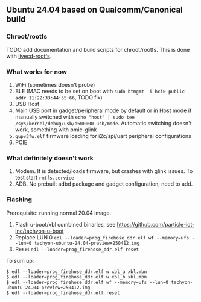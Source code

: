 ## Ubuntu 24.04 based on Qualcomm/Canonical build

### Chroot/rootfs

TODO add documentation and build scripts for chroot/rootfs. This is done with [livecd-rootfs](https://launchpad.net/livecd-rootfs).

### What works for now

1. WiFi (sometimes doesn't probe)
2. BLE (MAC needs to be set on boot with `sudo btmgmt -i hci0 public-addr 11:22:33:44:55:66`, TODO fix)
3. USB Host
4. Main USB port in gadget/peripheral mode by default or in Host mode if manually switched with `echo "host" | sudo tee /sys/kernel/debug/usb/a600000.usb/mode`. Automatic switching doesn't work, something with pmic-glink
6. `qupv3fw.elf` firmware loading for i2c/spi/uart peripheral configurations
7. PCIE

### What definitely doesn't work

1. Modem. It is detected/loads firmware, but crashes with glink issues. To test start `rmtfs.service`
2. ADB. No prebuilt adbd package and gadget configuration, need to add.

### Flashing

Prerequisite: running normal 20.04 image.

1. Flash u-boot/xbl combined binaries, see https://github.com/particle-iot-inc/tachyon-u-boot
2. Replace LUN 0 `edl --loader=prog_firehose_ddr.elf wf --memory=ufs --lun=0 tachyon-ubuntu-24.04-preview+250412.img`
3. Reset `edl --loader=prog_firehose_ddr.elf reset`

To sum up:

```console
$ edl --loader=prog_firehose_ddr.elf w xbl_a xbl.mbn
$ edl --loader=prog_firehose_ddr.elf w xbl_b xbl.mbn
$ edl --loader=prog_firehose_ddr.elf wf --memory=ufs --lun=0 tachyon-ubuntu-24.04-preview+250412.img
$ edl --loader=prog_firehose_ddr.elf reset
```
